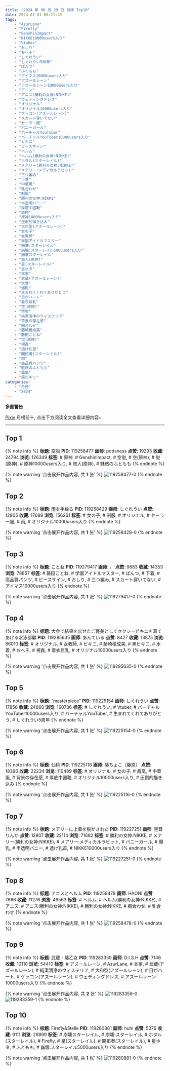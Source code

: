 ```yaml
---
title: "2024 年 06 月 29 日 月榜 Top10"
date: 2024-07-01 06:21:45
tags:
    - "AzurLane"
    - "Firefly"
    - "GenshinImpact"
    - "NIKKE10000users入り"
    - "Vtuber"
    - "おしり"
    - "おへそ"
    - "しぐれうい"
    - "しぐれうい5周年"
    - "ぱんつ"
    - "ふともも"
    - "アイマス10000users入り"
    - "アズールレーン"
    - "アズールレーン10000users入り"
    - "アニス"
    - "アニス(勝利の女神:NIKKE)"
    - "ウェディングドレス"
    - "オリジナル"
    - "オリジナル10000users入り"
    - "ケッコン(アズールレーン)"
    - "スカート穿いてない"
    - "セーラー服"
    - "バニーガール"
    - "バーチャルYouTuber"
    - "バーチャルYouTuber10000users入り"
    - "ビキニ"
    - "ピースサイン"
    - "ヘルム"
    - "ヘルム(勝利の女神:NIKKE)"
    - "ホタル(スターレイル)"
    - "メアリー(勝利の女神:NIKKE)"
    - "メアリー:メディカルラビット"
    - "三つ編み"
    - "下着"
    - "中華風"
    - "乳合わせ"
    - "制服"
    - "勝利の女神:NIKKE"
    - "半透明バニー"
    - "厚底中国靴"
    - "原神"
    - "原神10000users入り"
    - "圧倒的描き込み"
    - "大和型(アズールレーン)"
    - "女の子"
    - "女教師"
    - "学園アイドルマスター"
    - "崩壊:スターレイル"
    - "崩壊:スターレイル5000users入り"
    - "崩壊スターレイル"
    - "旅人(原神)"
    - "星(スターレイル)"
    - "星ホタ"
    - "本家"
    - "武蔵(アズールレーン)"
    - "水着"
    - "爆乳"
    - "生まれてくれてありがとう"
    - "目がハート"
    - "着衣巨乳"
    - "空(原神)"
    - "空蛍"
    - "純潔清浄のウィステリア"
    - "背景の存在感"
    - "胸合わせ"
    - "藤崎穂成美"
    - "藤田ことね"
    - "蛍(原神)"
    - "視姦"
    - "透け乳首"
    - "開拓者(スターレイル)"
    - "雨"
    - "高品質パンツ"
    - "魅惑のふともも"
    - "鳳凰"
    - "黒ビキニ"
categories:
    - "月榜"
    - "2024"
---
```


<i class="fa fa-triangle-exclamation"></i>**多图警告**<i class="fa fa-triangle-exclamation"></i>

[Pixiv](https://www.pixiv.net/) 月榜前十, 点击下方阅读全文查看详细内容~

<!-- more -->

---

## Top 1

{% note info %}
**标题**: 空蛍
**PID**: 119258477 **画师**: pottsness
**点赞**: 19293 **收藏**: 24794 **浏览**: 126349
**标签**: # 原神, # GenshinImpact, # 空蛍, # 空(原神), # 蛍(原神), # 原神10000users入り, # 旅人(原神), # 魅惑のふともも
{% endnote %}

{% note warning '点击展开作品内容, 共 **1** 张' %}
![119258477-0](https://i.pixiv.re/img-original/img/2024/06/02/00/00/38/119258477_p0.jpg)
{% endnote %}

## Top 2

{% note info %}
**标题**: 雨を手繰る
**PID**: 119258429 **画师**: しぐれうい
**点赞**: 12905 **收藏**: 17699 **浏览**: 156261
**标签**: # 女の子, # 制服, # オリジナル, # セーラー服, # 雨, # オリジナル10000users入り
{% endnote %}

{% note warning '点击展开作品内容, 共 **1** 张' %}
![119258429-0](https://i.pixiv.re/img-original/img/2024/06/02/00/00/25/119258429_p0.jpg)
{% endnote %}

## Top 3

{% note info %}
**标题**: ことね
**PID**: 119279417 **画师**: 。
**点赞**: 9883 **收藏**: 14353 **浏览**: 78857
**标签**: # 藤田ことね, # 学園アイドルマスター, # ぱんつ, # 下着, # 高品質パンツ, # ピースサイン, # おしり, # 三つ編み, # スカート穿いてない, # アイマス10000users入り
{% endnote %}

{% note warning '点击展开作品内容, 共 **1** 张' %}
![119279417-0](https://i.pixiv.re/img-original/img/2024/06/02/17/07/10/119279417_p0.jpg)
{% endnote %}

## Top 4

{% note info %}
**标题**: 大会で結果を出せたご褒美としてセクシービキニを着てあげる水泳部顧
**PID**: 119285635 **画师**: あんている
**点赞**: 8427 **收藏**: 13875 **浏览**: 86010
**标签**: # オリジナル, # 女教師, # ビキニ, # 藤崎穂成美, # 黒ビキニ, # 水着, # おへそ, # 視姦, # 着衣巨乳, # オリジナル10000users入り
{% endnote %}

{% note warning '点击展开作品内容, 共 **1** 张' %}
![119285635-0](https://i.pixiv.re/img-original/img/2024/06/02/20/17/26/119285635_p0.jpg)
{% endnote %}

## Top 5

{% note info %}
**标题**: “masterpiece”
**PID**: 119225154 **画师**: しぐれうい
**点赞**: 17856 **收藏**: 24660 **浏览**: 160736
**标签**: # しぐれうい, # Vtuber, # バーチャルYouTuber10000users入り, # バーチャルYouTuber, # 生まれてくれてありがとう, # しぐれうい5周年
{% endnote %}

{% note warning '点击展开作品内容, 共 **1** 张' %}
![119225154-0](https://i.pixiv.re/img-original/img/2024/06/01/00/00/45/119225154_p0.jpg)
{% endnote %}

## Top 6

{% note info %}
**标题**: 仙桃
**PID**: 119225116 **画师**: 藤ちょこ（藤原）
**点赞**: 18396 **收藏**: 22234 **浏览**: 110489
**标签**: # オリジナル, # 女の子, # 鳳凰, # 中華風, # 背景の存在感, # 厚底中国靴, # オリジナル10000users入り, # 圧倒的描き込み
{% endnote %}

{% note warning '点击展开作品内容, 共 **1** 张' %}
![119225116-0](https://i.pixiv.re/img-original/img/2024/06/01/00/00/35/119225116_p0.png)
{% endnote %}

## Top 7

{% note info %}
**标题**: メアリーに上着を脱がされた
**PID**: 119227251 **画师**: 黒音りんか
**点赞**: 12807 **收藏**: 22114 **浏览**: 71682
**标签**: # 勝利の女神:NIKKE, # メアリー(勝利の女神:NIKKE), # メアリー:メディカルラビット, # バニーガール, # 爆乳, # 半透明バニー, # 透け乳首, # NIKKE10000users入り
{% endnote %}

{% note warning '点击展开作品内容, 共 **1** 张' %}
![119227251-0](https://i.pixiv.re/img-original/img/2024/06/01/00/48/01/119227251_p0.png)
{% endnote %}

## Top 8

{% note info %}
**标题**: アニスとヘルム
**PID**: 119258478 **画师**: HAONI
**点赞**: 7666 **收藏**: 11276 **浏览**: 49563
**标签**: # ヘルム, # ヘルム(勝利の女神:NIKKE), # アニス, # アニス(勝利の女神:NIKKE), # 勝利の女神:NIKKE, # 胸合わせ, # 乳合わせ
{% endnote %}

{% note warning '点击展开作品内容, 共 **1** 张' %}
![119258478-0](https://i.pixiv.re/img-original/img/2024/06/02/00/00/38/119258478_p0.jpg)
{% endnote %}

## Top 9

{% note info %}
**标题**: 武蔵 - 藤乙女
**PID**: 119283359 **画师**: D.I.S.H
**点赞**: 7146 **收藏**: 10110 **浏览**: 54410
**标签**: # アズールレーン, # AzurLane, # 本家, # 武蔵(アズールレーン), # 純潔清浄のウィステリア, # 大和型(アズールレーン), # 目がハート, # ケッコン(アズールレーン), # ウェディングドレス, # アズールレーン10000users入り
{% endnote %}

{% note warning '点击展开作品内容, 共 **2** 张' %}
![119283359-0](https://i.pixiv.re/img-original/img/2024/06/02/19/11/33/119283359_p0.png)
![119283359-1](https://i.pixiv.re/img-original/img/2024/06/02/19/11/33/119283359_p1.png)
{% endnote %}

## Top 10

{% note info %}
**标题**: Firefly&Stelle
**PID**: 119280881 **画师**: huhi
**点赞**: 5376 **收藏**: 9111 **浏览**: 29899
**标签**: # 崩壊スターレイル, # 崩壊:スターレイル, # ホタル(スターレイル), # Firefly, # 星(スターレイル), # 開拓者(スターレイル), # 星ホタ, # ふともも, # 崩壊:スターレイル5000users入り
{% endnote %}

{% note warning '点击展开作品内容, 共 **1** 张' %}
![119280881-0](https://i.pixiv.re/img-original/img/2024/06/02/17/57/46/119280881_p0.jpg)
{% endnote %}
